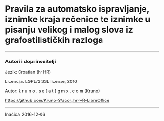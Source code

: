 # Pravila za automatsko ispravljanje, iznimke kraja rečenice te iznimke u pisanju velikog i malog slova iz grafostilističkih razloga

----------

### Autori i doprinositelji ###

Jezik: Croatian (hr HR)

Licencija:  LGPL/SISSL license, 2016

Autor:	k r u n o . s e [ a t ] g m x . c o m	(Kruno)

https://github.com/Kruno-S/acor_hr-HR-LibreOffice

---

Inačica: 2016-12-06
